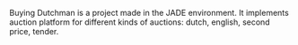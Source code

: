 Buying Dutchman is a project made in the JADE environment. It implements auction platform for different kinds of auctions: dutch, english, second price, tender.